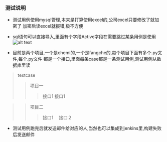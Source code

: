 
### 测试说明
* 测试用例使用mysql管理,本来是打算使用excel的,公司excel只要修改了就加密了
  加密后读excel就报错,极不方便
* sql语句可以直接导入,里面有个字段Active字段在需要跳过某条用例是使用
![alt text](https://github.com/Farleygood/fangche-apitest/tree/master/img/1.png)

* 目前是两个项目,一个是chemi的,一个是fangche的,每个项目下面有多个.py文件,每个.py文件
  都是一个接口,里面每条case都是一条测试用例,测试用例从数据库里读
 > testcase
 >> 项目一
 >>> 接口1
 >>> 接口1
 
 >> 项目二
 >>> 接口1
 >>>　接口２
* 测试用例跑完后就发送邮件给对应的人,当然也可以集成到jenkins里,构建失败后发送邮件
